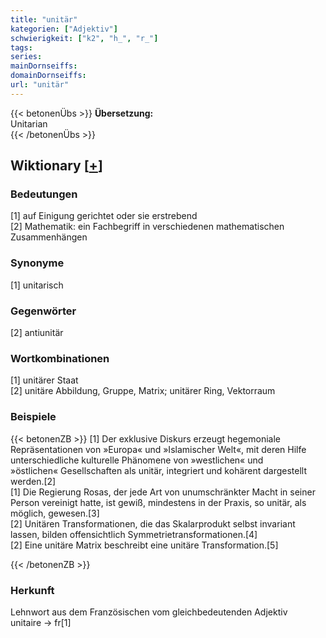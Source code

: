 ```yaml
---
title: "unitär"
kategorien: ["Adjektiv"]
schwierigkeit: ["k2", "h_", "r_"]
tags:
series:
mainDornseiffs:
domainDornseiffs:
url: "unitär"
---
```


{{< betonenÜbs >}}
**Übersetzung:**  
Unitarian  
{{< /betonenÜbs >}}

## Wiktionary [[+](https://de.wiktionary.org/wiki/unitär)]

### Bedeutungen
[1] auf Einigung gerichtet oder sie erstrebend  
[2] Mathematik: ein Fachbegriff in verschiedenen mathematischen Zusammenhängen  

### Synonyme
[1] unitarisch  

### Gegenwörter
[2] antiunitär  

### Wortkombinationen
[1] unitärer Staat  
[2] unitäre Abbildung, Gruppe, Matrix; unitärer Ring, Vektorraum  

### Beispiele
{{< betonenZB >}}
[1] Der exklusive Diskurs erzeugt hegemoniale Repräsentationen von »Europa« und »Islamischer Welt«, mit deren Hilfe unterschiedliche kulturelle Phänomene von »westlichen« und »östlichen« Gesellschaften als unitär, integriert und kohärent dargestellt werden.[2]  
[1] Die Regierung Rosas, der jede Art von unumschränkter Macht in seiner Person vereinigt hatte, ist gewiß, mindestens in der Praxis, so unitär, als möglich, gewesen.[3]  
[2] Unitären Transformationen, die das Skalarprodukt selbst invariant lassen, bilden offensichtlich Symmetrietransformationen.[4]  
[2] Eine unitäre Matrix beschreibt eine unitäre Transformation.[5]  

{{< /betonenZB >}}
### Herkunft
Lehnwort aus dem Französischen vom gleichbedeutenden Adjektiv unitaire → fr[1]  


